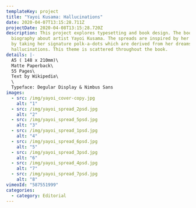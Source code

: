 ```yaml
---
templateKey: project
title: "Yayoi Kusama: Hallucinations"
date: 2020-04-07T13:15:28.711Z
projectDate: 2020-04-08T13:15:28.720Z
description: This project explores typesetting and book design. The book is a
  biography about artist Yayoi Kusama. The spreads are inspired by her artworks
  by taking her signature polk-a-dots which are derived from her dreams and
  hallucinations. This theme is scattered throughout the book.
details: |-
  A5 ( 148 x 210mm)\
  Matte Paperback\
  55 Pages\
  Text by Wikipedia\
  \
  Typeface: Degular Display & Nimbus Sans
images:
  - src: /img/yayoi_cover-copy.jpg
    alt: "1"
  - src: /img/yayoi_spread_2psd.jpg
    alt: "2"
  - src: /img/yayoi_spread_5psd.jpg
    alt: "3"
  - src: /img/yayoi_spread_1psd.jpg
    alt: "4"
  - src: /img/yayoi_spread_6psd.jpg
    alt: "5"
  - src: /img/yayoi_spread_3psd.jpg
    alt: "6"
  - src: /img/yayoi_spread_4psd.jpg
    alt: "7"
  - src: /img/yayoi_spread_7psd.jpg
    alt: "8"
vimeoId: "587551999"
categories:
  - category: Editorial
---
```

